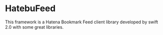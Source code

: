 # HatebuFeed
This framework is a Hatena Bookmark Feed client library developed by swift 2.0 with some great libraries.
